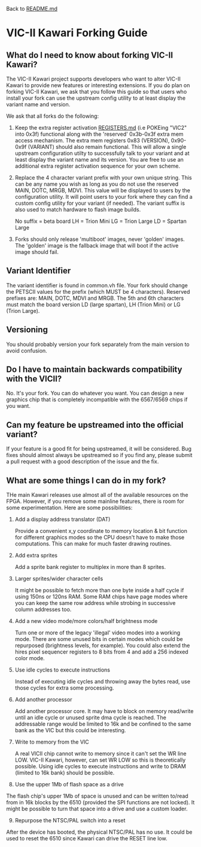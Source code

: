 Back to [README.md](../README.md)

# VIC-II Kawari Forking Guide

## What do I need to know about forking VIC-II Kawari?

The VIC-II Kawari project supports developers who want to alter VIC-II Kawari to provide new features or interesting extensions. If you do plan on forking VIC-II Kawari, we ask that you follow this guide so that users who install your fork can use the upstream config utility to at least display the variant name and version.

We ask that all forks do the following:

1. Keep the extra register activation [REGISTERS.md](REGISTERS.md) (i.e POKEing "VIC2" into 0x3f) functional along with the 'reserved' 0x3b-0x3f extra mem access mechanism. The extra mem registers 0x83 (VERSION), 0x90-0x9f (VARIANT) should also remain functional. This will allow a single upstream configuration utilty to successfully talk to your variant and at least display the variant name and its version. You are free to use an additional extra register activation sequence for your own scheme.

2. Replace the 4 character variant prefix with your own unique string. This can be any name you wish as long as you do not use the reserved MAIN, DOTC, MRGB, MDVI.  This value will be displayed to users by the configuration utility. It will point users to your fork where they can find a custom config utility for your variant (if needed). The variant suffix is also used to match hardware to flash image builds.

    No suffix = beta board
    LH = Trion Mini
    LG = Trion Large
    LD = Spartan Large

3. Forks should only release 'multiboot' images,  never 'golden' images.  The 'golden' image is the fallback image that will boot if the active image should fail.

## Variant Identifier

The variant identifier is found in common.vh file.  Your fork should change the PETSCII values for the prefix (which MUST be 4 characters). Reserved prefixes are:  MAIN, DOTC, MDVI and MRGB.  The 5th and 6th characters must match the board version LD (large spartan), LH (Trion Mini) or LG (Trion Large).

## Versioning

You should probably version your fork separately from the main version to avoid confusion.

## Do I have to maintain backwards compatibility with the VICII?

No. It's your fork. You can do whatever you want. You can design a new graphics chip that is completely incompatible with the 6567/6569 chips if you want.

## Can my feature be upstreamed into the official variant?

If your feature is a good fit for being upstreamed, it will be considered. Bug fixes should almost always be upstreamed so if you find any, please submit a pull request with a good description of the issue and the fix.

## What are some things I can do in my fork?

THe main Kawari releases use almost all of the available resources on the FPGA. However, if you remove some mainline features, there is room for some experimentation.  Here are some possibilities:

1. Add a display address translator (DAT)

   Provide a convenient x,y coordinate to memory location & bit function for different graphics modes so the CPU doesn't have to make those computations.  This can make for much faster drawing routines.

2. Add extra sprites

   Add a sprite bank register to multiplex in more than 8 sprites.

3. Larger sprites/wider character cells

   It might be possible to fetch more than one byte inside a half cycle if using 150ns or 120ns RAM.  Some RAM chips have page modes where you can keep the same row address while strobing in successive column addresses too.

4. Add a new video mode/more colors/half brightness mode

   Turn one or more of the legacy 'illegal' video modes into a working mode. There are some unused bits in certain modes which could be repurposed (brightness levels, for example).  You could also extend the hires pixel sequencer registers to 8 bits from 4 and add a 256 indexed color mode.

5. Use idle cycles to execute instructions

   Instead of executing idle cycles and throwing away the bytes read, use those cycles for extra some processing.

6. Add another processor

   Add another processor core. It may have to block on memory read/write until an idle cycle or unused sprite dma cycle is reached.  The addressable range would be limited to 16k and be confined to the same bank as the VIC but this could be interesting.

7. Write to memory from the VIC

   A real VICII chip cannot write to memory since it can't set the WR line LOW.  VIC-II Kawari, however, can set WR LOW so this is theoretically possible.  Using idle cycles to execute instructions and write to DRAM (limited to 16k bank) should be possible.

8. Use the upper 1Mb of flash space as a drive

  The flash chip's upper 1Mb of space is unused and can be written to/read from in 16k blocks by the 6510 (provided the SPI functions are not locked).  It might be possible to turn that space into a drive and use a custom loader.

9. Repurpose the NTSC/PAL switch into a reset

  After the device has booted, the physical NTSC/PAL has no use.  It could be used to reset the 6510 since Kawari can drive the RESET line low.

